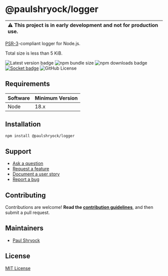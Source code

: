 # @paulshryock/logger

| :warning: This project is in early development and not for production use. |
| :------------------------------------------------------------------------- |

[PSR-3](https://www.php-fig.org/psr/psr-3/)-compliant logger for Node.js.

Total size is less than 5 KiB.

![Latest version badge](https://img.shields.io/badge/dynamic/json?url=https%3A%2F%2Fgithub.com%2Fpaulshryock%2Flogger%2Fraw%2Fmain%2Fpackage.json&query=%24.version&prefix=v&label=latest%20version) ![npm bundle size](https://img.shields.io/bundlephobia/min/%40paulshryock%2Flogger) ![npm downloads badge](https://img.shields.io/npm/dt/%40paulshryock/logger) [![Socket badge](https://socket.dev/api/badge/npm/package/@paulshryock/logger)](https://socket.dev/npm/package/@paulshryock/logger) ![GitHub License](https://img.shields.io/github/license/paulshryock/logger)

## Requirements

| Software | Minimum Version |
| :------- | :-------------- |
| Node     | 18.x            |

## Installation

```bash
npm install @paulshryock/logger
```

<!-- todo -->
<!-- ## API -->

## Support

- [Ask a question](https://github.com/paulshryock/logger/issues/new?assignees=&labels=question&projects=&template=1_ask_a_question.md&title=)
- [Request a feature](https://github.com/paulshryock/logger/issues/new?assignees=&labels=enhancement&projects=&template=2_request_a_feature.md&title=)
- [Document a user story](https://github.com/paulshryock/logger/issues/new?assignees=&labels=enhancement&projects=&template=3_document_a_user_story.md&title=)
- [Report a bug](https://github.com/paulshryock/logger/issues/new?assignees=&labels=bug&projects=&template=4_report_a_bug.md&title=)

## Contributing

Contributions are welcome! **Read the [contribution guidelines](https://github.com/paulshryock/logger/blob/main/CONTRIBUTING.md)**, and then submit a pull request.

## Maintainers

- [Paul Shryock](https://github.com/paulshryock)

## License

[MIT License](https://github.com/paulshryock/logger/blob/main/LICENSE)
